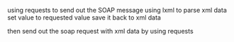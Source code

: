 using requests to send out the SOAP message
using lxml to parse xml data
set value to requested value
save it back to xml data

then send out the soap request with xml data by using requests
